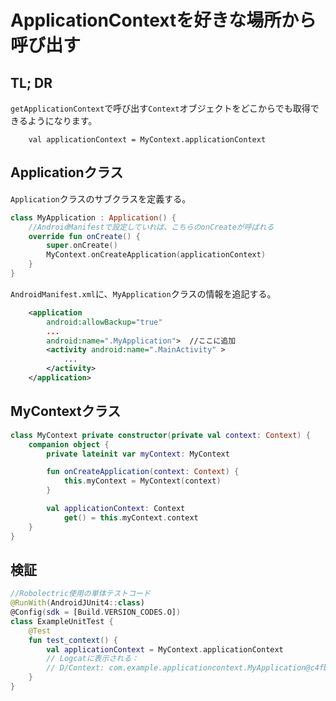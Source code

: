 # ApplicationContextを好きな場所から呼び出す

## TL; DR

`getApplicationContext`で呼び出す`Context`オブジェクトをどこからでも取得できるようになります。

        val applicationContext = MyContext.applicationContext


## Applicationクラス

`Application`クラスのサブクラスを定義する。

```kotlin
class MyApplication : Application() {
    //AndroidManifestで設定していれば、こちらのonCreateが呼ばれる
    override fun onCreate() {
        super.onCreate()
        MyContext.onCreateApplication(applicationContext)
    }
}
```

`AndroidManifest.xml`に、`MyApplication`クラスの情報を追記する。

```xml
    <application
        android:allowBackup="true"
        ...
        android:name=".MyApplication">  //ここに追加
        <activity android:name=".MainActivity" >
            ...
        </activity>
    </application>
```

## MyContextクラス

```kotlin
class MyContext private constructor(private val context: Context) {
    companion object {
        private lateinit var myContext: MyContext

        fun onCreateApplication(context: Context) {
            this.myContext = MyContext(context)
        }

        val applicationContext: Context
            get() = this.myContext.context
    }
}
```

## 検証

```kotlin
//Robolectric使用の単体テストコード
@RunWith(AndroidJUnit4::class)
@Config(sdk = [Build.VERSION_CODES.O])
class ExampleUnitTest {
    @Test
    fun test_context() {
        val applicationContext = MyContext.applicationContext
        // Logcatに表示される：
        // D/Context: com.example.applicationcontext.MyApplication@c4fb85e
    }
}
```
